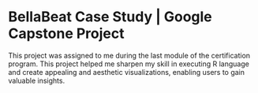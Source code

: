 # BellaBeat Case Study | Google Capstone Project 

This project was assigned to me during the last module of the certification program. This project helped me sharpen my 
skill in executing R language and create appealing and aesthetic visualizations, enabling users to gain valuable insights. 
